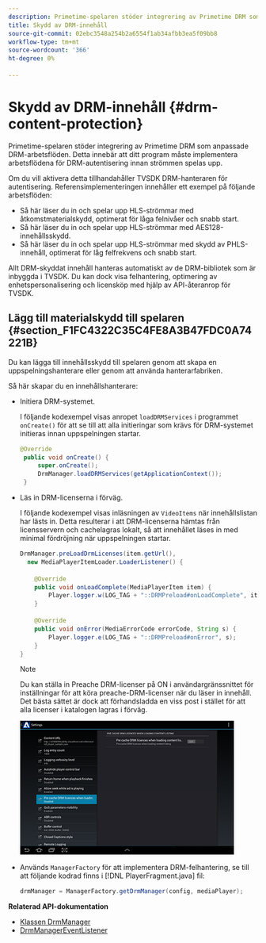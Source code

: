 ```yaml
---
description: Primetime-spelaren stöder integrering av Primetime DRM som anpassade DRM-arbetsflöden. Detta innebär att ditt program måste implementera arbetsflödena för DRM-autentisering innan strömmen spelas upp.
title: Skydd av DRM-innehåll
source-git-commit: 02ebc3548a254b2a6554f1ab34afbb3ea5f09bb8
workflow-type: tm+mt
source-wordcount: '366'
ht-degree: 0%

---
```


# Skydd av DRM-innehåll {#drm-content-protection}

Primetime-spelaren stöder integrering av Primetime DRM som anpassade DRM-arbetsflöden. Detta innebär att ditt program måste implementera arbetsflödena för DRM-autentisering innan strömmen spelas upp.

Om du vill aktivera detta tillhandahåller TVSDK DRM-hanteraren för autentisering. Referensimplementeringen innehåller ett exempel på följande arbetsflöden:

* Så här läser du in och spelar upp HLS-strömmar med åtkomstmaterialskydd, optimerat för låga felnivåer och snabb start.
* Så här läser du in och spelar upp HLS-strömmar med AES128-innehållsskydd.
* Så här läser du in och spelar upp HLS-strömmar med skydd av PHLS-innehåll, optimerat för låg felfrekvens och snabb start.

Allt DRM-skyddat innehåll hanteras automatiskt av de DRM-bibliotek som är inbyggda i TVSDK. Du kan dock visa felhantering, optimering av enhetspersonalisering och licensköp med hjälp av API-återanrop för TVSDK.

## Lägg till materialskydd till spelaren {#section_F1FC4322C35C4FE8A3B47FDC0A74221B}

Du kan lägga till innehållsskydd till spelaren genom att skapa en uppspelningshanterare eller genom att använda hanterarfabriken.

Så här skapar du en innehållshanterare:

* Initiera DRM-systemet.

  I följande kodexempel visas anropet `loadDRMServices` i programmet `onCreate()` för att se till att alla initieringar som krävs för DRM-systemet initieras innan uppspelningen startar.

  ```java
  @Override 
   public void onCreate() { 
       super.onCreate();  
       DrmManager.loadDRMServices(getApplicationContext()); 
   }
  ```

* Läs in DRM-licenserna i förväg.

  I följande kodexempel visas inläsningen av `VideoItems` när innehållslistan har lästs in. Detta resulterar i att DRM-licenserna hämtas från licensservern och cachelagras lokalt, så att innehållet läses in med minimal fördröjning när uppspelningen startar.

  ```java
  DrmManager.preLoadDrmLicenses(item.getUrl(),  
    new MediaPlayerItemLoader.LoaderListener() { 
  
      @Override 
      public void onLoadComplete(MediaPlayerItem item) { 
          Player.logger.w(LOG_TAG + "::DRMPreload#onLoadComplete", item.getResource().getUrl()); 
      } 
  
      @Override 
      public void onError(MediaErrorCode errorCode, String s) { 
          Player.logger.e(LOG_TAG + "::DRMPreload#onError", s); 
      } 
  } 
  ```

  >[!NOTE]
  >
  >Du kan ställa in Preache DRM-licenser på ON i användargränssnittet för inställningar för att köra preache-DRM-licenser när du läser in innehåll. Det bästa sättet är dock att förhandsladda en viss post i stället för att alla licenser i katalogen lagras i förväg.
  >
  >![](assets/precache-drm-licenses.jpg)

* Används `ManagerFactory` för att implementera DRM-felhantering, se till att följande kodrad finns i [!DNL PlayerFragment.java] fil:

  ```java
  drmManager = ManagerFactory.getDrmManager(config, mediaPlayer);
  ```

**Relaterad API-dokumentation**

* [Klassen DrmManager](https://help.adobe.com/en_US/primetime/api/reference_implementation/android/javadoc/com/adobe/primetime/reference/manager/DrmManager.html)
* [DrmManagerEventListener](https://help.adobe.com/en_US/primetime/api/reference_implementation/android/javadoc/com/adobe/primetime/reference/manager/DrmManager.DrmManagerEventListener.html)
